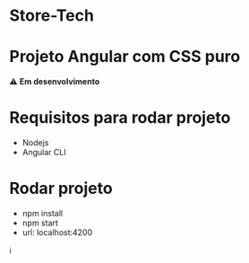 <h1>Store-Tech</h1>

# Projeto Angular com CSS puro
⚠️ <b> Em desenvolvimento </b>

# Requisitos para rodar projeto

- Nodejs
- Angular CLI

# Rodar projeto

- npm install
- npm start
- url: localhost:4200











ℹ️ 
